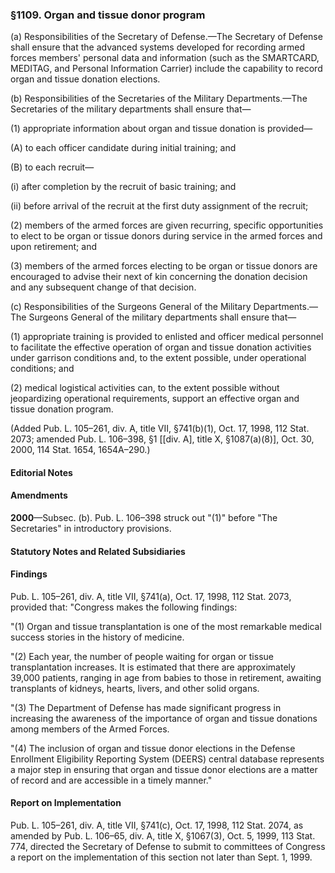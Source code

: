 ### §1109. Organ and tissue donor program ###

(a) Responsibilities of the Secretary of Defense.—The Secretary of Defense shall ensure that the advanced systems developed for recording armed forces members' personal data and information (such as the SMARTCARD, MEDITAG, and Personal Information Carrier) include the capability to record organ and tissue donation elections.

(b) Responsibilities of the Secretaries of the Military Departments.—The Secretaries of the military departments shall ensure that—

(1) appropriate information about organ and tissue donation is provided—

(A) to each officer candidate during initial training; and

(B) to each recruit—

(i) after completion by the recruit of basic training; and

(ii) before arrival of the recruit at the first duty assignment of the recruit;

(2) members of the armed forces are given recurring, specific opportunities to elect to be organ or tissue donors during service in the armed forces and upon retirement; and

(3) members of the armed forces electing to be organ or tissue donors are encouraged to advise their next of kin concerning the donation decision and any subsequent change of that decision.

(c) Responsibilities of the Surgeons General of the Military Departments.—The Surgeons General of the military departments shall ensure that—

(1) appropriate training is provided to enlisted and officer medical personnel to facilitate the effective operation of organ and tissue donation activities under garrison conditions and, to the extent possible, under operational conditions; and

(2) medical logistical activities can, to the extent possible without jeopardizing operational requirements, support an effective organ and tissue donation program.

(Added Pub. L. 105–261, div. A, title VII, §741(b)(1), Oct. 17, 1998, 112 Stat. 2073; amended Pub. L. 106–398, §1 [[div. A], title X, §1087(a)(8)], Oct. 30, 2000, 114 Stat. 1654, 1654A–290.)

#### **Editorial Notes** ####

#### Amendments ####

**2000**—Subsec. (b). Pub. L. 106–398 struck out "(1)" before "The Secretaries" in introductory provisions.

#### **Statutory Notes and Related Subsidiaries** ####

#### Findings ####

Pub. L. 105–261, div. A, title VII, §741(a), Oct. 17, 1998, 112 Stat. 2073, provided that: "Congress makes the following findings:

"(1) Organ and tissue transplantation is one of the most remarkable medical success stories in the history of medicine.

"(2) Each year, the number of people waiting for organ or tissue transplantation increases. It is estimated that there are approximately 39,000 patients, ranging in age from babies to those in retirement, awaiting transplants of kidneys, hearts, livers, and other solid organs.

"(3) The Department of Defense has made significant progress in increasing the awareness of the importance of organ and tissue donations among members of the Armed Forces.

"(4) The inclusion of organ and tissue donor elections in the Defense Enrollment Eligibility Reporting System (DEERS) central database represents a major step in ensuring that organ and tissue donor elections are a matter of record and are accessible in a timely manner."

#### Report on Implementation ####

Pub. L. 105–261, div. A, title VII, §741(c), Oct. 17, 1998, 112 Stat. 2074, as amended by Pub. L. 106–65, div. A, title X, §1067(3), Oct. 5, 1999, 113 Stat. 774, directed the Secretary of Defense to submit to committees of Congress a report on the implementation of this section not later than Sept. 1, 1999.